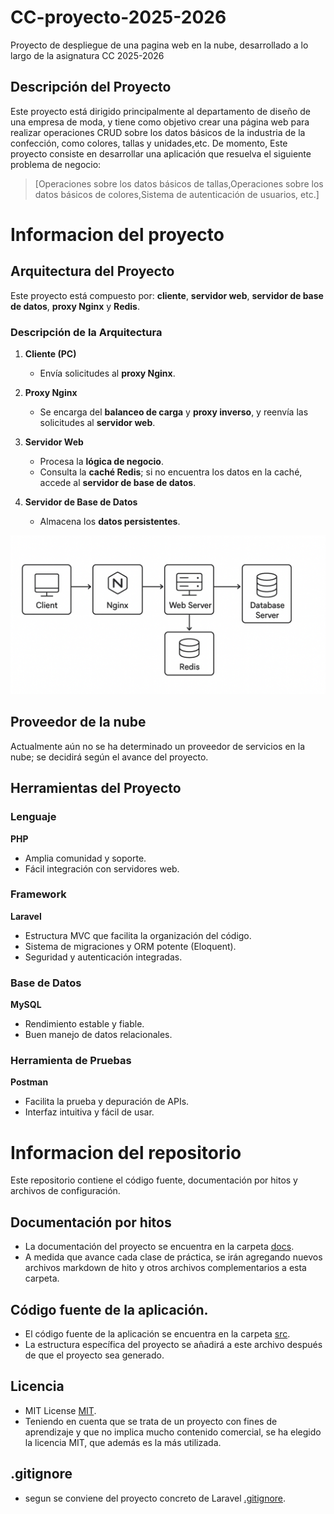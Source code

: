 # CC-proyecto-2025-2026
Proyecto de despliegue de una pagina web en la nube, desarrollado a lo largo de la asignatura CC 2025-2026

## Descripción del Proyecto
Este proyecto está dirigido principalmente al departamento de diseño de una empresa de moda, y tiene como objetivo crear una 
página web para realizar operaciones CRUD sobre los datos básicos de la industria de la confección, como colores, tallas y unidades,etc.
De momento, Este proyecto consiste en desarrollar una aplicación que resuelva el siguiente problema de negocio: 
> [Operaciones sobre los datos básicos de tallas,Operaciones sobre los datos básicos de colores,Sistema de autenticación de usuarios, etc.] 


# Informacion del proyecto

## Arquitectura del Proyecto
Este proyecto está compuesto por: **cliente**, **servidor web**, **servidor de base de datos**, **proxy Nginx** y **Redis**.

### Descripción de la Arquitectura

1. **Cliente (PC)**  
   - Envía solicitudes al **proxy Nginx**.

2. **Proxy Nginx**  
   - Se encarga del **balanceo de carga** y **proxy inverso**, y reenvía las solicitudes al **servidor web**.

3. **Servidor Web**  
   - Procesa la **lógica de negocio**.  
   - Consulta la **caché Redis**; si no encuentra los datos en la caché, accede al **servidor de base de datos**.

4. **Servidor de Base de Datos**  
   - Almacena los **datos persistentes**.

![Arquitectura del Proyecto](/docs/imgs/estructura-proyecto.png)


## Proveedor de la nube
Actualmente aún no se ha determinado un proveedor de servicios en la nube; se decidirá según el avance del proyecto.


## Herramientas del Proyecto

### Lenguaje
**PHP**  
- Amplia comunidad y soporte.  
- Fácil integración con servidores web.  

### Framework
**Laravel**  
- Estructura MVC que facilita la organización del código.  
- Sistema de migraciones y ORM potente (Eloquent).  
- Seguridad y autenticación integradas.

### Base de Datos
**MySQL**  
- Rendimiento estable y fiable.  
- Buen manejo de datos relacionales.

### Herramienta de Pruebas
**Postman**  
- Facilita la prueba y depuración de APIs.  
- Interfaz intuitiva y fácil de usar.



# Informacion del repositorio
Este repositorio contiene el código fuente, documentación por hitos y archivos de configuración.


## Documentación por hitos
- La documentación del proyecto se encuentra en la carpeta [docs](docs/).
- A medida que avance cada clase de práctica, se irán agregando nuevos archivos markdown de hito y otros archivos complementarios a esta carpeta.


## Código fuente de la aplicación.
- El código fuente de la aplicación se encuentra en la carpeta [src](src/).
- La estructura específica del proyecto se añadirá a este archivo después de que el proyecto sea generado.


## Licencia
- MIT License [MIT](LICENSE).
- Teniendo en cuenta que se trata de un proyecto con fines de aprendizaje y que no implica mucho contenido comercial, 
se ha elegido la licencia MIT, que además es la más utilizada.


## .gitignore
- segun se conviene del proyecto concreto de Laravel [.gitignore](.gitignore).

